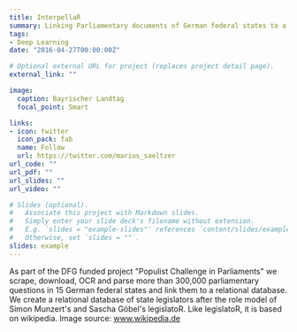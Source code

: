 ```yaml
---
title: InterpellaR
summary: Linking Parliamentary documents of German federal states to a relational legislator database.
tags:
- Deep Learning
date: "2016-04-27T00:00:00Z"

# Optional external URL for project (replaces project detail page).
external_link: ""

image:
  caption: Bayrischer Landtag
  focal_point: Smart

links:
- icon: twitter
  icon_pack: fab
  name: Follow
  url: https://twitter.com/marius_saeltzer
url_code: ""
url_pdf: ""
url_slides: ""
url_video: ""

# Slides (optional).
#   Associate this project with Markdown slides.
#   Simply enter your slide deck's filename without extension.
#   E.g. `slides = "example-slides"` references `content/slides/example-slides.md`.
#   Otherwise, set `slides = ""`.
slides: example
---
```


As part of the DFG funded project "Populist Challenge in Parliaments" we scrape, download, OCR and parse more than 300,000 parliamentary questions in 15 German federal states and link them to a relational database. We create a relational database of state legislators after the role model of Simon Munzert's and Sascha Göbel's legislatoR. Like legislatoR, it is based on wikipedia. Image source: www.wikipedia.de
